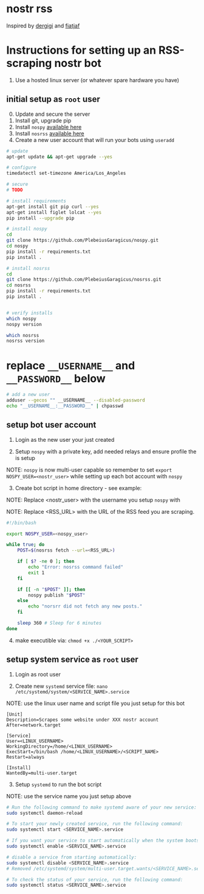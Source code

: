 # nostr rss

Inspired by [dergigi](https://dergigi.com/2023/01/19/how-to-build-a-nostr-gm-bot/) and [fiatjaf](https://github.com/fiatjaf/noscl)


# Instructions for setting up an RSS-scraping nostr bot

1. Use a hosted linux server (or whatever spare hardware you have)

## initial setup as `root` user

0. Update and secure the server
1. Install git, upgrade pip
2. Install `nospy` [available here](https://github.com/plebeiusGaragicus/nospy)
3. Install `nosrss` [available here](https://github.com/plebeiusGaragicus/nosrss)
4. Create a new user account that will run your bots using `useradd`


```sh
# update
apt-get update && apt-get upgrade --yes

# configure
timedatectl set-timezone America/Los_Angeles

# secure
# TODO

# install requirements
apt-get install git pip curl --yes
apt-get install figlet lolcat --yes
pip install --upgrade pip

# install nospy
cd
git clone https://github.com/PlebeiusGaragicus/nospy.git
cd nospy
pip install -r requirements.txt
pip install .

# install nosrss
cd
git clone https://github.com/PlebeiusGaragicus/nosrss.git
cd nosrss
pip install -r requirements.txt
pip install .


# verify installs
which nospy
nospy version

which nosrss
nosrss version
```

# **replace** `__USERNAME__` and `__PASSWORD__` below
```sh
# add a new user
adduser --gecos "" __USERNAME__ --disabled-password
echo "__USERNAME__:__PASSWORD__" | chpasswd
```

## setup bot user account

1. Login as the new user your just created

2. Setup `nospy` with a private key, add needed relays and ensure profile the is setup

NOTE: `nospy` is now multi-user capable so remember to set `export NOSPY_USER=<nostr_user>` while setting up each bot account with `nospy`

3. Create bot script in home directory - see example:

NOTE: Replace <nostr_user> with the username you setup `nospy` with

NOTE: Replace <RSS_URL> with the URL of the RSS feed you are scraping.

```sh
#!/bin/bash

export NOSPY_USER=<nospy_user>

while true; do
    POST=$(nosrss fetch --url=<RSS_URL>)

    if [ $? -ne 0 ]; then
        echo "Error: nosrss command failed"
        exit 1
    fi

    if [[ -n "$POST" ]]; then
        nospy publish "$POST"
    else
        echo "norsrr did not fetch any new posts."
    fi

    sleep 360 # Sleep for 6 minutes
done
```

4. make executible via: `chmod +x ./<YOUR_SCRIPT>`

## setup system service as `root` user

1. Login as root user

2. Create new `systemd` service file: `nano /etc/systemd/system/<SERVICE_NAME>.service`

NOTE: use the linux user name and script file you just setup for this bot

```
[Unit]
Description=Scrapes some website under XXX nostr account
After=network.target

[Service]
User=<LINUX_USERNAME>
WorkingDirectory=/home/<LINUX_USERNAME>
ExecStart=/bin/bash /home/<LINUX_USERNAME>/<SCRIPT_NAME>
Restart=always

[Install]
WantedBy=multi-user.target
```

3. Setup `systemd` to run the bot script

NOTE: use the service name you just setup above

```sh
# Run the following command to make systemd aware of your new service:
sudo systemctl daemon-reload

# To start your newly created service, run the following command:
sudo systemctl start <SERVICE_NAME>.service

# If you want your service to start automatically when the system boots, run the following command:
sudo systemctl enable <SERVICE_NAME>.service

# disable a service from starting automatically:
sudo systemctl disable <SERVICE_NAME>.service
# Removed /etc/systemd/system/multi-user.target.wants/<SERVICE_NAME>.service

# To check the status of your service, run the following command:
sudo systemctl status <SERVICE_NAME>.service
```
